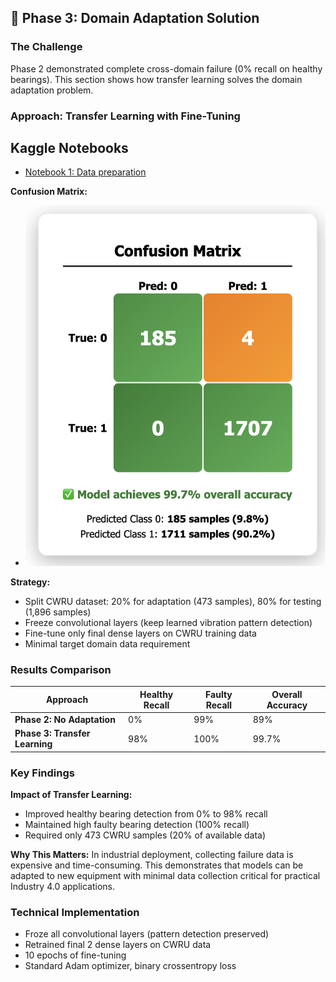 ## 🔄 Phase 3: Domain Adaptation Solution

### The Challenge
Phase 2 demonstrated complete cross-domain failure (0% recall on healthy bearings). This section shows how transfer learning solves the domain adaptation problem.

### Approach: Transfer Learning with Fine-Tuning

## Kaggle Notebooks

- [Notebook 1: Data preparation](https://www.kaggle.com/code/mouizeddinekisma/1d-cnn-domain-adaptation)

**Confusion Matrix:**

- ![Dashboard first page](<projects/bearing-fault-detection/phase-3-domain-adaptation/results/Phase-3-Confusion_matrix.png>)

**Strategy:**
- Split CWRU dataset: 20% for adaptation (473 samples), 80% for testing (1,896 samples)
- Freeze convolutional layers (keep learned vibration pattern detection)
- Fine-tune only final dense layers on CWRU training data
- Minimal target domain data requirement

### Results Comparison

| Approach | Healthy Recall | Faulty Recall | Overall Accuracy |
|----------|---------------|---------------|------------------|
| **Phase 2: No Adaptation** | 0% | 99% | 89% |
| **Phase 3: Transfer Learning** | 98% | 100% | 99.7% |


### Key Findings

**Impact of Transfer Learning:**
- Improved healthy bearing detection from 0% to 98% recall
- Maintained high faulty bearing detection (100% recall)
- Required only 473 CWRU samples (20% of available data)

**Why This Matters:**
In industrial deployment, collecting failure data is expensive and time-consuming. This demonstrates that models can be adapted to new equipment with minimal data collection critical for practical Industry 4.0 applications.

### Technical Implementation
- Froze all convolutional layers (pattern detection preserved)
- Retrained final 2 dense layers on CWRU data
- 10 epochs of fine-tuning
- Standard Adam optimizer, binary crossentropy loss

